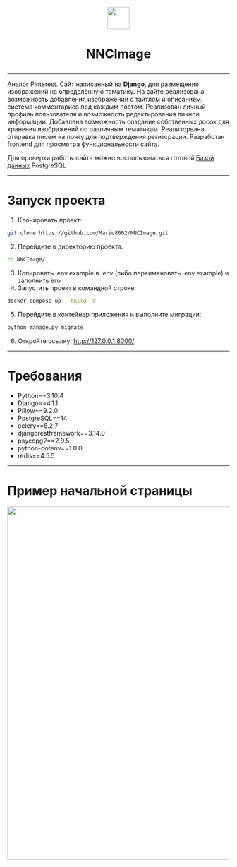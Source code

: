 <p align="center"><img src="https://user-images.githubusercontent.com/86917587/205442678-038f1e15-cc09-4f74-8462-86b0757f3eab.svg" width="50"></p>
<h1><p align="center">NNCImage</p></h1>

***

   Аналог Pinterest. Сайт написанный на __Django__, для размещения изображений на определённую тематику. 
На сайте реализована возможность добавления изображений с тайтлом и описанием, система комментариев под каждым постом. Реализован личный профиль пользователя и возможность редактирования личной информации. Добавлена возможность создание собственных досок для хранения изображений по различным тематикам. Реализорвана отправка писем на почту для подтверждения регитсрации. Разработан frontend для просмотра функциональности сайта.

   Для проверки работы сайта можно воспользоваться готовой [Базой данных](https://disk.yandex.ru/d/S9eO1qiQkU-0yA) PostgreSQL

*** 
# Запуск проекта 

1) Клонировать проект:
```bash
git clone https://github.com/Mario8602/NNCImage.git
```
2) Перейдите в директорию проекта:
```bash
cd NNCImage/
```
3) Копировать .env.example в .env (либо переименовать .env.example) и заполнить его 
4) Запустить проект в командной строке:
```bash
docker compose up --build -d
```
5) Перейдите в контейнер приложения и выполните миграции:
```bash
python manage.py migrate
```
6) Откройте ссылку: http://127.0.0.1:8000/

***

<h1> Требования </h1>

- Python==3.10.4
- Django==4.1.1
- Pillow==9.2.0
- PostgreSQL==14
- celery==5.2.7
- djangorestframework==3.14.0
- psycopg2==2.9.5
- python-dotenv==1.0.0
- redis==4.5.5

***
# Пример начальной страницы

<p  align="center"><img src="https://user-images.githubusercontent.com/86917587/205442668-444d0ff5-b39d-49a6-88cc-736a28e01572.png" width="800"></p>

